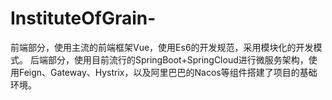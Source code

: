 # InstituteOfGrain-
前端部分，使用主流的前端框架Vue，使用Es6的开发规范，采用模块化的开发模式。 后端部分，使用目前流行的SpringBoot+SpringCloud进行微服务架构，使用Feign、Gateway、Hystrix，以及阿里巴巴的Nacos等组件搭建了项目的基础环境。
